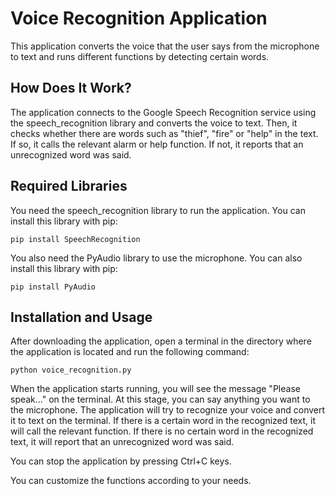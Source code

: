 # Voice Recognition Application

This application converts the voice that the user says from the microphone to text and runs different functions by detecting certain words.

## How Does It Work?

The application connects to the Google Speech Recognition service using the speech_recognition library and converts the voice to text. Then, it checks whether there are words such as "thief", "fire" or "help" in the text. If so, it calls the relevant alarm or help function. If not, it reports that an unrecognized word was said.

## Required Libraries

You need the speech_recognition library to run the application. You can install this library with pip:
```
pip install SpeechRecognition
```

You also need the PyAudio library to use the microphone. You can also install this library with pip:
```
pip install PyAudio
```

## Installation and Usage

After downloading the application, open a terminal in the directory where the application is located and run the following command:
```
python voice_recognition.py
```

When the application starts running, you will see the message "Please speak..." on the terminal. At this stage, you can say anything you want to the microphone. The application will try to recognize your voice and convert it to text on the terminal. If there is a certain word in the recognized text, it will call the relevant function. If there is no certain word in the recognized text, it will report that an unrecognized word was said.

You can stop the application by pressing Ctrl+C keys.

You can customize the functions according to your needs.
